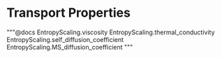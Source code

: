 # Transport Properties

"""@docs
EntropyScaling.viscosity
EntropyScaling.thermal_conductivity
EntropyScaling.self_diffusion_coefficient
EntropyScaling.MS_diffusion_coefficient
"""